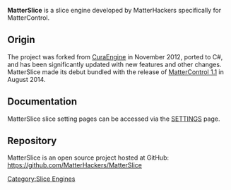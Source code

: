 **MatterSlice** is a slice engine developed by MatterHackers
specifically for MatterControl.

## Origin

The project was forked from [CuraEngine](curaengine.md) in
November 2012, ported to C\#, and has been significantly updated with
new features and other changes. MatterSlice made its debut bundled with
the release of [MatterControl 1.1](release-notes#1.1.3) in
August 2014.

## Documentation

MatterSlice slice setting pages can be accessed via the
[SETTINGS](settings) page.

## Repository

MatterSlice is an open source project hosted at GitHub:
<https://github.com/MatterHackers/MatterSlice>

[Category:Slice Engines](category:slice-engines)
